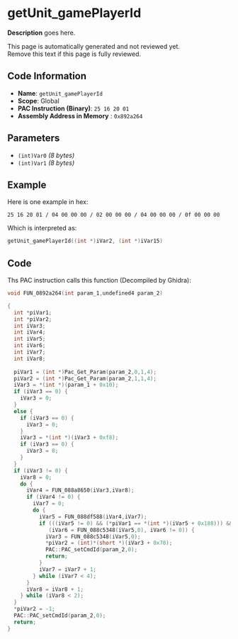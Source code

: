 # getUnit_gamePlayerId

**Description** goes here.

This page is automatically generated and not reviewed yet.<br>Remove this text if this page is fully reviewed.

## Code Information

- **Name**: `getUnit_gamePlayerId`
- **Scope**: Global
- **PAC Instruction (Binary)**: `25 16 20 01`
- **Assembly Address in Memory** : `0x892a264`

## Parameters

- `(int)Var0` *(8 bytes)*
- `(int)Var1` *(8 bytes)*

## Example

Here is one example in hex:

```25 16 20 01 / 04 00 00 00 / 02 00 00 00 / 04 00 00 00 / 0f 00 00 00```

Which is interpreted as:

```c
getUnit_gamePlayerId((int *)iVar2, (int *)iVar15)
```

## Code

Ths PAC instruction calls this function (Decompiled by Ghidra):

```c
void FUN_0892a264(int param_1,undefined4 param_2)

{
  int *piVar1;
  int *piVar2;
  int iVar3;
  int iVar4;
  int iVar5;
  int iVar6;
  int iVar7;
  int iVar8;
  
  piVar1 = (int *)Pac_Get_Param(param_2,0,1,4);
  piVar2 = (int *)Pac_Get_Param(param_2,1,1,4);
  iVar3 = *(int *)(param_1 + 0x10);
  if (iVar3 == 0) {
    iVar3 = 0;
  }
  else {
    if (iVar3 == 0) {
      iVar3 = 0;
    }
    iVar3 = *(int *)(iVar3 + 0xf8);
    if (iVar3 == 0) {
      iVar3 = 0;
    }
  }
  if (iVar3 != 0) {
    iVar8 = 0;
    do {
      iVar4 = FUN_088a8650(iVar3,iVar8);
      if (iVar4 != 0) {
        iVar7 = 0;
        do {
          iVar5 = FUN_088df588(iVar4,iVar7);
          if (((iVar5 != 0) && (*piVar1 == *(int *)(iVar5 + 0x188))) &&
             (iVar6 = FUN_088c5348(iVar5,0), iVar6 != 0)) {
            iVar3 = FUN_088c5348(iVar5,0);
            *piVar2 = (int)*(short *)(iVar3 + 0x78);
            PAC::PAC_setCmdId(param_2,0);
            return;
          }
          iVar7 = iVar7 + 1;
        } while (iVar7 < 4);
      }
      iVar8 = iVar8 + 1;
    } while (iVar8 < 2);
  }
  *piVar2 = -1;
  PAC::PAC_setCmdId(param_2,0);
  return;
}
```

